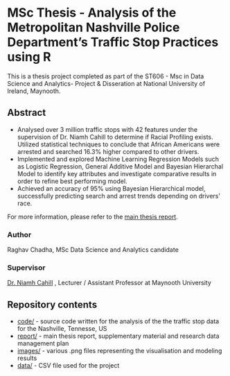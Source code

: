 # MSc Thesis - Analysis of the Metropolitan Nashville Police Department’s Traffic Stop Practices using R
This is a thesis project completed as part of the ST606 - Msc in Data Science and Analytics- Project & Disseration at National University of Ireland, Maynooth.

## Abstract

* Analysed over 3 million traffic stops with 42 features under the supervision of Dr. Niamh Cahill to determine if Racial Profiling exists. Utilized statistical techniques to conclude that African Americans were arrested and searched 16.3% higher compared to other drivers.
* Implemented and explored Machine Learning Regression Models such as Logistic Regression, General Additive Model and Bayesian Hierarchal Model to identify key attributes and investigate comparative results in order to refine best performing model.
* Achieved an accuracy of 95% using Bayesian Hierarchical model, successfully predicting search and arrest trends depending on drivers’ race.

For more information, please refer to the [main thesis report](https://github.com/rchadha96/stanford-open-policing-nashville/blob/main/Report%20on%20Racial%20Profiling%20by%20Metro%20Nashville%20Police%20Department_FINAL.pdf).

### Author
Raghav Chadha, MSc Data Science and Analytics candidate

### Supervisor
[Dr. Niamh Cahill](https://www.maynoothuniversity.ie/people/niamh-cahill) , Lecturer / Assistant Professor at Maynooth University

## Repository contents
+ [code/](https://github.com/rchadha96/stanford-open-policing-nashville/tree/main/code) - source code written for the analysis of the the traffic stop data for the Nashville, Tennesse, US
+ [report/](https://github.com/rchadha96/stanford-open-policing-nashville/blob/main/Report%20on%20Racial%20Profiling%20by%20Metro%20Nashville%20Police%20Department_FINAL.pdf) - main thesis report, supplementary material and research data management plan
+ [images/](https://github.com/rchadha96/stanford-open-policing-nashville/tree/main/images) - various .png files representing the visualisation and modeling results
+ [data/](https://github.com/rchadha96/stanford-open-policing-nashville/blob/main/data/README.md) - CSV file used for the project

